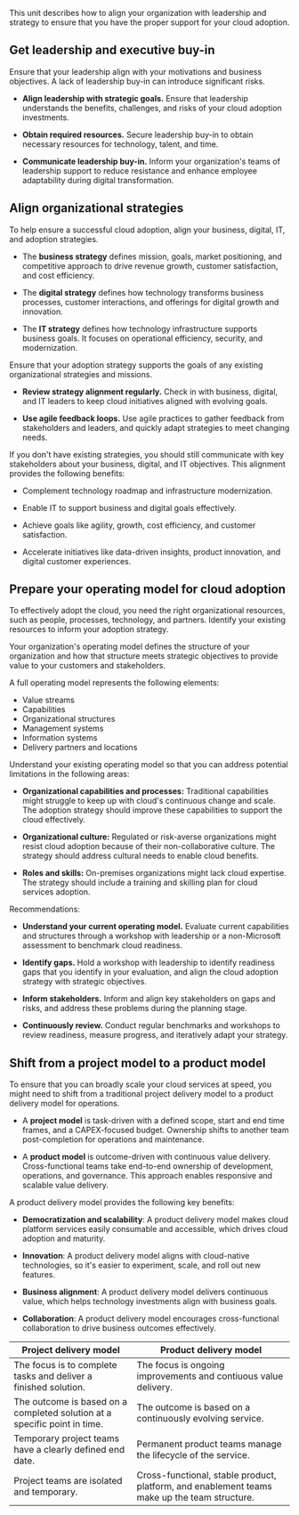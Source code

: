This unit describes how to align your organization with leadership and strategy to ensure that you have the proper support for your cloud adoption.

## Get leadership and executive buy-in

Ensure that your leadership align with your motivations and business objectives. A lack of leadership buy-in can introduce significant risks.

- **Align leadership with strategic goals.** Ensure that leadership understands the benefits, challenges, and risks of your cloud adoption investments. 

- **Obtain required resources.** Secure leadership buy-in to obtain necessary resources for technology, talent, and time.
- **Communicate leadership buy-in.** Inform your organization's teams of leadership support to reduce resistance and enhance employee adaptability during digital transformation.

## Align organizational strategies

To help ensure a successful cloud adoption, align your business, digital, IT, and adoption strategies.

- The **business strategy** defines mission, goals, market positioning, and competitive approach to drive revenue growth, customer satisfaction, and cost efficiency.

- The **digital strategy** defines how technology transforms business processes, customer interactions, and offerings for digital growth and innovation.
- The **IT strategy** defines how technology infrastructure supports business goals. It focuses on operational efficiency, security, and modernization.

Ensure that your adoption strategy supports the goals of any existing organizational strategies and missions.

- **Review strategy alignment regularly.** Check in with business, digital, and IT leaders to keep cloud initiatives aligned with evolving goals.

- **Use agile feedback loops.** Use agile practices to gather feedback from stakeholders and leaders, and quickly adapt strategies to meet changing needs.

If you don't have existing strategies, you should still communicate with key stakeholders about your business, digital, and IT objectives. This alignment provides the following benefits:

- Complement technology roadmap and infrastructure modernization.

- Enable IT to support business and digital goals effectively.
- Achieve goals like agility, growth, cost efficiency, and customer satisfaction.
- Accelerate initiatives like data-driven insights, product innovation, and digital customer experiences.

## Prepare your operating model for cloud adoption

To effectively adopt the cloud, you need the right organizational resources, such as people, processes, technology, and partners. Identify your existing resources to inform your adoption strategy.

Your organization's operating model defines the structure of your organization and how that structure meets strategic objectives to provide value to your customers and stakeholders.

A full operating model represents the following elements:

- Value streams
- Capabilities
- Organizational structures
- Management systems
- Information systems
- Delivery partners and locations

Understand your existing operating model so that you can address potential limitations in the following areas:

- **Organizational capabilities and processes:** Traditional capabilities might struggle to keep up with cloud's continuous change and scale. The adoption strategy should improve these capabilities to support the cloud effectively.

- **Organizational culture:** Regulated or risk-averse organizations might resist cloud adoption because of their non-collaborative culture. The strategy should address cultural needs to enable cloud benefits.
- **Roles and skills:** On-premises organizations might lack cloud expertise. The strategy should include a training and skilling plan for cloud services adoption.

Recommendations:

- **Understand your current operating model.** Evaluate current capabilities and structures through a workshop with leadership or a non-Microsoft assessment to benchmark cloud readiness.

- **Identify gaps.** Hold a workshop with leadership to identify readiness gaps that you identify in your evaluation, and align the cloud adoption strategy with strategic objectives.
- **Inform stakeholders.** Inform and align key stakeholders on gaps and risks, and address these problems during the planning stage.
- **Continuously review.** Conduct regular benchmarks and workshops to review readiness, measure progress, and iteratively adapt your strategy.

## Shift from a project model to a product model

To ensure that you can broadly scale your cloud services at speed, you might need to shift from a traditional project delivery model to a product delivery model for operations.

- A **project model** is task-driven with a defined scope, start and end time frames, and a CAPEX-focused budget. Ownership shifts to another team post-completion for operations and maintenance.

- A **product model** is outcome-driven with continuous value delivery. Cross-functional teams take end-to-end ownership of development, operations, and governance. This approach enables responsive and scalable value delivery.

A product delivery model provides the following key benefits:

- **Democratization and scalability**: A product delivery model makes cloud platform services easily consumable and accessible, which drives cloud adoption and maturity.

- **Innovation**: A product delivery model aligns with cloud-native technologies, so it's easier to experiment, scale, and roll out new features.
- **Business alignment**: A product delivery model delivers continuous value, which helps technology investments align with business goals.
- **Collaboration**: A product delivery model encourages cross-functional collaboration to drive business outcomes effectively.

|Project delivery model|Product delivery model|
|----|----|
| The focus is to complete tasks and deliver a finished solution.| The focus is ongoing improvements and contiuous value delivery.|
|The outcome is based on a completed solution at a specific point in time.| The outcome is based on a continuously evolving service.|
|Temporary project teams have a clearly defined end date.| Permanent product teams manage the lifecycle of the service.|
|Project teams are isolated and temporary.| Cross-functional, stable product, platform, and enablement teams make up the team structure. |

